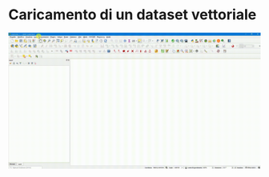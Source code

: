 # Caricamento di un dataset vettoriale

![](https://github.com/Envixlab/paesaggioGIS/blob/master/images/ice_video_20210309-205056.gif)
